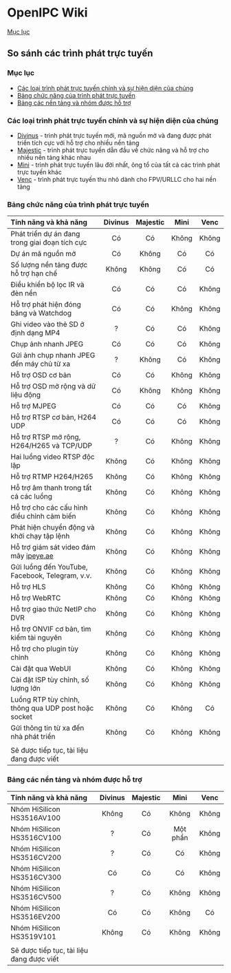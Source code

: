 # OpenIPC Wiki
[Mục lục](../README.md)

So sánh các trình phát trực tuyến
-----------------------

### Mục lục

- [Các loại trình phát trực tuyến chính và sự hiện diện của chúng](/en/streamer-comparison.md#main-types-of-streamers-and-their-presence)
- [Bảng chức năng của trình phát trực tuyến](/en/streamer-comparison.md#table-of-streamer-functionality)
- [Bảng các nền tảng và nhóm được hỗ trợ](/en/streamer-comparison.md#table-of-supported-platforms-and-groups)


### Các loại trình phát trực tuyến chính và sự hiện diện của chúng

- [Divinus](https://github.com/OpenIPC/divinus) - trình phát trực tuyến mới, mã nguồn mở và đang được phát triển tích cực với hỗ trợ cho nhiều nền tảng
- [Majestic](https://github.com/OpenIPC/majestic) - trình phát trực tuyến dẫn đầu về chức năng và hỗ trợ cho nhiều nền tảng khác nhau
- [Mini](https://github.com/OpenIPC/mini) - trình phát trực tuyến lâu đời nhất, ông tổ của tất cả các trình phát trực tuyến khác
- [Venc](https://github.com/OpenIPC/silicon_research/tree/master/venc) - trình phát trực tuyến thu nhỏ dành cho FPV/URLLC cho hai nền tảng


### Bảng chức năng của trình phát trực tuyến

| Tính năng và khả năng                                   | Divinus  | Majestic | Mini     | Venc     |
|:--------------------------------------------------------|:--------:|:--------:|:--------:|:--------:|
| Phát triển dự án đang trong giai đoạn tích cực          | Có      | Có      | Không     | Không     |
| Dự án mã nguồn mở                                       | Có      | Không     | Có      | Có      |
| Số lượng nền tảng được hỗ trợ hạn chế                    | Không     | Không     | Có      | Có      |
| Điều khiển bộ lọc IR và đèn nền                          | Có      | Có      | Có      | Không     |
| Hỗ trợ phát hiện đóng băng và Watchdog                    | Có      | Có      | Không     | Không     |
| Ghi video vào thẻ SD ở định dạng MP4                    | ?        | Có      | Có      | Không     |
| Chụp ảnh nhanh JPEG                                    | Có      | Có      | Có      | Không     |
| Gửi ảnh chụp nhanh JPEG đến máy chủ từ xa                | ?        | Không     | Có      | Không     |
| Hỗ trợ OSD cơ bản                                        | Có      | Có      | Không     | Không     |
| Hỗ trợ OSD mở rộng và dữ liệu động                      | Có      | Không     | Không     | Không     |
| Hỗ trợ MJPEG                                            | Có      | Có      | Có      | Không     |
| Hỗ trợ RTSP cơ bản, H264 UDP                             | Có      | Có      | Có      | Không     |
| Hỗ trợ RTSP mở rộng, H264/H265 và TCP/UDP               | ?        | Có      | Không     | Không     |
| Hai luồng video RTSP độc lập                             | Không     | Có      | Không     | Không     |
| Hỗ trợ RTMP H264/H265                                   | Không     | Có      | Không     | Không     |
| Hỗ trợ âm thanh trong tất cả các luồng                     | Không     | Có      | Không     | Không     |
| Hỗ trợ cho các cấu hình điều chỉnh cảm biến               | Không     | Có      | Không     | Không     |
| Phát hiện chuyển động và khởi chạy tập lệnh               | Không     | Có      | Không     | Không     |
| Hỗ trợ giám sát video đám mây [ipeye.ae](https://ipeye.ae) | Không     | Có      | Không     | Không     |
| Gửi luồng đến YouTube, Facebook, Telegram, v.v.        | Không     | Có      | Không     | Không     |
| Hỗ trợ HLS                                              | Không     | Có      | Không     | Không     |
| Hỗ trợ WebRTC                                           | Không     | Có      | Không     | Không     |
| Hỗ trợ giao thức NetIP cho DVR                          | Không     | Có      | Không     | Không     |
| Hỗ trợ ONVIF cơ bản, tìm kiếm tài nguyên                   | Không     | Có      | Không     | Không     |
| Hỗ trợ cho plugin tùy chỉnh                               | Không     | Có      | Không     | Không     |
| Cài đặt qua WebUI                                          | Không     | Có      | Không     | Không     |
| Cài đặt ISP tùy chỉnh, số lượng lớn                     | Không     | Có      | Không     | Không     |
| Luồng RTP tùy chỉnh, thông qua UDP post hoặc socket                | Không     | Có      | Không     | Có      |
| Gửi thông tin từ xa đến nhà phát triển                          | Không     | Có      | Không     | Không     |
|                                                         |          |          |          |          |
| Sẽ được tiếp tục, tài liệu đang được viết               |          |          |          |          |


### Bảng các nền tảng và nhóm được hỗ trợ

| Tính năng và khả năng                                  | Divinus  | Majestic | Mini     | Venc     |
|:--------------------------------------------------------|:--------:|:--------:|:--------:|:--------:|
| Nhóm HiSilicon HS3516AV100                              | Không     | Có      | Không     | Không     |
| Nhóm HiSilicon HS3516CV100                              | ?        | Có      | Một phần  | Không     |
| Nhóm HiSilicon HS3516CV200                              | ?        | Có      | Có      | Không     |
| Nhóm HiSilicon HS3516CV300                              | Có      | Có      | Có      | Không     |
| Nhóm HiSilicon HS3516CV500                              | ?        | Có      | Không     | Không     |
| Nhóm HiSilicon HS3516EV200                              | Có      | Có      | Không     | Có      |
| Nhóm HiSilicon HS3519V101                               | Không     | Có      | Không     | Không     |
|                                                         |          |          |          |          |
| Sẽ được tiếp tục, tài liệu đang được viết               |          |          |          |          |



